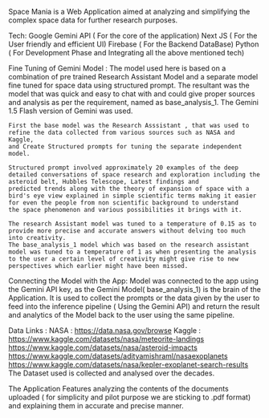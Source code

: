 Space Mania is a Web Application aimed at analyzing and simplifying the complex space data for further research purposes.

Tech:
   Google Gemini API ( For the core of the application)
   Next JS ( For the User friendly and efficient UI)
   Firebase ( For the Backend DataBase)
   Python ( For Development Phase and Integrating all the above mentioned tech)

Fine Tuning of Gemini Model :
    The model used here is based on a combination of pre trained Research Assistant Model and a separate model fine tuned for space data using structured prompt.
    The resultant was the model that was quick and easy to chat with and could give proper sources and analysis as per the requirement, named as base_analysis_1.
    The Gemini 1.5 Flash version of Gemini was used.

    First the base model was the Research Asssistant , that was used to refine the data collected from various sources such as NASA and Kaggle,
    and Create Structured prompts for tuning the separate independent model.

    Structured prompt involved approximately 20 examples of the deep detailed conversations of space research and exploration including the asteroid belt, Hubbles Telescope, Latest findings and 
    predicted trends along with the theory of expansion of space with a bird's eye view explained in simple scientific terms making it easier for even the people from non scientific background to understand
    the space phenomenon and various possibilities it brings with it.

    The research Assistant model was tuned to a temperature of 0.15 as to provide more precise and accurate answers without delving too much into creativity.
    The base_analysis_1 model which was based on the research assistant model was tuned to a temperature of 1 as when presenting the analysis to the user a certain level of creativity might give rise to new
    perspectives which earlier might have been missed.

Connecting the Model with the App:
    Model was connected to the app using the Gemini API key, as the Gemini Model( base_analysis_1) is the brain of the Application.
    It is used to collect the prompts or the data given by the user to feed into the inference pipeline ( Using the Gemini API) and return the result and analytics of the Model back to the user using the 
    same pipeline.
    
Data Links :
    NASA : https://data.nasa.gov/browse
    Kaggle : https://www.kaggle.com/datasets/nasa/meteorite-landings
             https://www.kaggle.com/datasets/nasa/asteroid-impacts
             https://www.kaggle.com/datasets/adityamishraml/nasaexoplanets
             https://www.kaggle.com/datasets/nasa/kepler-exoplanet-search-results
The Dataset used is collected and analysed over the decades.

The Application Features analyzing the contents of the documents uploaded ( for simplicity and pilot purpose we are sticking to .pdf format) and explaining them in accurate and precise manner.

